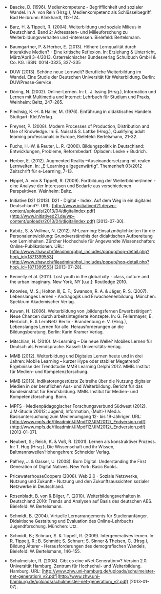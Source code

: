 <!-- filename: 99_Literatur.md -->
<!-- title: Literatur -->

- Baacke, D. (1996). Medienkompetenz - Begrifflichkeit und sozialer Wandel. In A. von Rein (Hrsg.), Medienkompetenz als Schlüsselbegriff, Bad Heilbrunn: Klinkhardt, 112-124.

- Barz, H. & Tippelt, R. (2004). Weiterbildung und soziale Milieus in Deutschland. Band 2: Adressaten- und Milieuforschung zu Weiterbildungsverhalten und -interessen. Bielefeld: Bertelsmann.

- Baumgartner, P. & Herber, E. (2013). Höhere Lernqualität durch interaktive Medien? - Eine kritische Reflexion. In: Erziehung & Unterricht, März/April 3-4/2013. Österreichischer Bundesverlag Schulbuch GmbH & Co. KG. ISSN: 0014-0325, 327-335

- DUW (2013). Schöne neue Lernwelt? Berufliche Weiterbildung im Wandel. Eine Studie der Deutschen Universität für Weiterbildung. Berlin: DUWPresse-Service.

- Döring, N. (2002). Online-Lernen. In: L. J. Issing (Hrsg.), Information und Lernen mit Multimedia und Internet: Lehrbuch für Studium und Praxis, Weinheim: Beltz, 247-265.

- Flechsig, K.-H. & Haller, M. (1976). Einführung in didaktisches Handeln. Stuttgart: KlettVerlag.

- Freynet, P. (2008). Modern Processes of Production, Distribution and Use of Knowledge. In: E. Nuissl & S. Lattke (Hrsg.), Qualifying adult learning professionals in Europe, Bielefeld: Bertelsmann, 21-32.

- Fuchs, H.-W. & Reuter, L. R. (2000). Bildungspolitik in Deutschland: Entwicklungen, Probleme, Reformbedarf. Opladen: Leske + Budrich.

- Herber, E. (2012). Augmented Reality –Auseinandersetzung mit realen Lernwelten. In: „E-Learning allgegenwärtig”. Themenheft 03/2012 Zeitschrift für e-Learning, 7-13.

- Hippel, A. von & Tippelt, R. (2009). Fortbildung der Weiterbildner/innen - eine Analyse der Interessen und Bedarfe aus verschiedenen Perspektiven. Weinheim: Beltz.

- Initiative D21 (2013). D21 - Digital - Index. Auf dem Weg in ein digitales Deutschland?!. URL: [http://www.initiatived21.de/wp-content/uploads/2013/04/digitalindex.pdf](http://www.initiatived21.de/wp-content/uploads/2013/04/digitalindex.pdf) \[2013-07-30].

- Kabitz, S. & Vollmar, N. (2012). M-Learning: Einsatzmöglichkeiten für die Personalentwicklung: Grundverständnis der didaktischen Aufbereitung von Lerninhalten. Zürcher Hochschule für Angewandte Wissenschaften: Online-Publikationen. URL: [http://www.zhaw.ch/fileadmin/php\_includes/popup/hop-detail.php?hop\_id=1871399553](http://www.zhaw.ch/fileadmin/php\_includes/popup/hop-detail.php?hop\_id=1871399553) \[2013-07-28].

- Kennelly et al. (2011). Lost youth in the global city - class, culture and the urban imaginary. New York, NY \[u.a.]: Routledge 2010.

- Knowles, M. S.; Holton III, E. F.; Swanson, R. A. & Jäger, R. S. (2007). Lebenslanges Lernen - Andragogik und Erwachsenenbildung. München: Spektrum Akademischer Verlag.

- Kuwan, H. (2006). Weiterbildung von „bildungsfernen Erwerbstätigen“: Neue Chancen durch arbeitsintegrierte Konzepte. In: G. Fellermayer; E. Herbrich, E. & LernNetz Berlin - Brandenburg e. V. (Hrsg.), Lebenslanges Lernen für alle. Herausforderungen an die Bildungsberatung, Berlin: Karin Kramer Verlag.

- Mitschian, H. (2010). M-Learning – Die neue Welle? Mobiles Lernen für Deutsch als Fremdsprache. Kassel: Universitäts-Verlag.

- MMB (2012). Weiterbildung und Digitales Lernen heute und in drei Jahren: Mobile Learning – kurzer Hype oder stabiler Megatrend? Ergebnisse der Trendstudie MMB Learning Delphi 2012. MMB. Institut für Medien- und Kompetenzforschung.

- MMB (2013). Indikatorengestützte Zeitreihe über die Nutzung digitaler Medien in der beruflichen Aus- und Weiterbildung. Bericht für das Bundesinstitut für Berufsbildung. MMB. Institut für Medien- und Kompetenzforschung. Bonn.

- MPFS - Medienpädagogischer Forschungsverbund Südwest (2012). JIM-Studie 20012: Jugend, Information, (Multi-) Media. Basisuntersuchung zum Medienumgang 12- bis 19-Jähriger. URL: [http://www.mpfs.de/fileadmin/JIMpdf12/JIM2012\_Endversion.pdf](http://www.mpfs.de/fileadmin/JIMpdf12/JIM2012\_Endversion.pdf) \[2013-01-07].

- Neubert, S.; Reich, K. & Voß, R. (2001). Lernen als konstruktiver Prozess. In: T. Hug (Hrsg.), Die Wissenschaft und ihr Wissen, Baltmannsweiler/Hohengehren: Schneider Verlag.

- Palfrey, J. & Gasser, U. (2008). Born Digital: Understanding the First Generation of Digital Natives. New York: Basic Books.

- PricewaterhouseCoopers (2008). Web 2.0 - Soziale Netzwerke, Nutzung und Zukunft - Nutzung und den Zukunftsaussichten sozialer Netzwerke in Deutschland.

- Rosenbladt, B. von & Bilger, F. (2010). Weiterbildungsverhalten in Deutschland 2010: Trends und Analysen auf Basis des deutschen AES. Bielefeld: W. Bertelsmann.

- Schmidt, B. (2004). Virtuelle Lernarrangements für Studienanfänger. Didaktische Gestaltung und Evaluation des Online-Lehrbuchs Jugendforschung. München: Utz.

- Schmidt, B.; Schnurr, S. & Tippelt, R. (2009). Intergeneratives lernen. In: R. Tippelt, R.; B. Schmidt; S. Schnurr; S. Sinner & Theisen, C. (Hrsg.), Bildung Älterer - Herausforderungen des demografischen Wandels, Bielefeld: W. Bertelsmann, 146-155.

- Schulmeister, R. (2008). Gibt es eine »Net Generation«? Version 2.0. Universität Hamburg, Zentrum für Hochschul- und Weiterbildung. Hamburg. URL: [http://www.zhw.uni-hamburg.de/uploads/schulmeister-net-generation\_v2.pdf](http://www.zhw.uni-hamburg.de/uploads/schulmeister-net-generation\_v2.pdf) \[2013-01-07].
